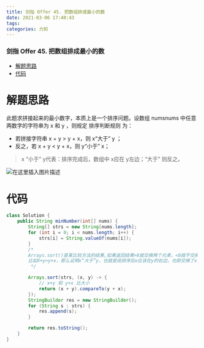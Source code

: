 ```yaml
---
title: 剑指 Offer 45. 把数组排成最小的数
date: 2021-03-06 17:48:43
tags: 
categories: 力扣
---
```


<!--more-->

### 剑指 Offer 45. 把数组排成最小的数

- [解题思路](#_2)
- [代码](#_11)

# 解题思路

此题求拼接起来的最小数字，本质上是一个排序问题。设数组 numsnums 中任意两数字的字符串为 x 和 y ，则规定 排序判断规则 为：

- 若拼接字符串 x + y > y + x，则 x“大于” y ；
- 反之，若 x + y \< y + x，则 y“小于” x；

> x “小于” y代表：排序完成后，数组中 x应在 y左边；“大于” 则反之。

![在这里插入图片描述](https://img-blog.csdnimg.cn/20210306174821386.png?x-oss-process=image/watermark,type_ZmFuZ3poZW5naGVpdGk,shadow_10,text_aHR0cHM6Ly9ibG9nLmNzZG4ubmV0L3FxXzIxMDQwNTU5,size_16,color_FFFFFF,t_70)

# 代码

```java
class Solution {
    public String minNumber(int[] nums) {
        String[] strs = new String[nums.length];
        for (int i = 0; i < nums.length; i++) {
            strs[i] = String.valueOf(nums[i]);
        }
        /*
        Arrays.sort()是某比较方法的结果,如果返回结果>0就交换两个元素，<0就不交换
        比如X+y>y+x，那么证明x“大于”y，也就是说排序后x应该在y的右边，也即交换了x,y的位置
         */

        Arrays.sort(strs, (x, y) -> {
            // x+y 和 y+x 比大小
            return (x + y).compareTo(y + x);
        });
        StringBuilder res = new StringBuilder();
        for (String s : strs) {
            res.append(s);
        }

        return res.toString();
    }
}
```